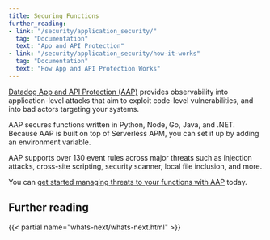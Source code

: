 ```yaml
---
title: Securing Functions
further_reading:
- link: "/security/application_security/"
  tag: "Documentation"
  text: "App and API Protection"
- link: "/security/application_security/how-it-works"
  tag: "Documentation"
  text: "How App and API Protection Works"
---
```


[Datadog App and API Protection (AAP)][2] provides observability into application-level attacks that aim to exploit code-level vulnerabilities, and into bad actors targeting your systems.

AAP secures functions written in Python, Node, Go, Java, and .NET. Because AAP is built on top of Serverless APM, you can set it up by adding an environment variable.

AAP supports over 130 event rules across major threats such as injection attacks, cross-site scripting, security scanner, local file inclusion, and more. 

You can [get started managing threats to your functions with AAP][3] today.

## Further reading

{{< partial name="whats-next/whats-next.html" >}}

[2]: /security/application_security/
[3]: /security/application_security/serverless/
